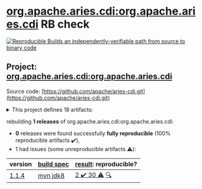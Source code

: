 [org.apache.aries.cdi:org.apache.aries.cdi](https://search.maven.org/artifact/org.apache.aries.cdi/org.apache.aries.cdi/) RB check
=======

[![Reproducible Builds](https://reproducible-builds.org/images/logos/rb.svg) an independently-verifiable path from source to binary code](https://reproducible-builds.org/)

## Project: [org.apache.aries.cdi:org.apache.aries.cdi](https://search.maven.org/artifact/org.apache.aries.cdi/org.apache.aries.cdi/)

Source code: [https://github.com/apache/aries-cdi.git](https://github.com/apache/aries-cdi.git)

<details><summary>This project defines 18 artifacts:</summary>

* [org.apache.aries.cdi:aries-cdi-feature](https://search.maven.org/artifact/org.apache.aries.cdi/aries-cdi-feature/)
* [org.apache.aries.cdi:org.apache.aries.cdi](https://search.maven.org/artifact/org.apache.aries.cdi/org.apache.aries.cdi/)
* [org.apache.aries.cdi:org.apache.aries.cdi.bom](https://search.maven.org/artifact/org.apache.aries.cdi/org.apache.aries.cdi.bom/)
* [org.apache.aries.cdi:org.apache.aries.cdi.build.tools](https://search.maven.org/artifact/org.apache.aries.cdi/org.apache.aries.cdi.build.tools/)
* [org.apache.aries.cdi:org.apache.aries.cdi.executable](https://search.maven.org/artifact/org.apache.aries.cdi/org.apache.aries.cdi.executable/)
* [org.apache.aries.cdi:org.apache.aries.cdi.extender](https://search.maven.org/artifact/org.apache.aries.cdi/org.apache.aries.cdi.extender/)
* [org.apache.aries.cdi:org.apache.aries.cdi.extension.el.jsp](https://search.maven.org/artifact/org.apache.aries.cdi/org.apache.aries.cdi.extension.el.jsp/)
* [org.apache.aries.cdi:org.apache.aries.cdi.extension.jaxrs](https://search.maven.org/artifact/org.apache.aries.cdi/org.apache.aries.cdi.extension.jaxrs/)
* [org.apache.aries.cdi:org.apache.aries.cdi.extension.jndi](https://search.maven.org/artifact/org.apache.aries.cdi/org.apache.aries.cdi.extension.jndi/)
* [org.apache.aries.cdi:org.apache.aries.cdi.extension.servlet.common](https://search.maven.org/artifact/org.apache.aries.cdi/org.apache.aries.cdi.extension.servlet.common/)
* [org.apache.aries.cdi:org.apache.aries.cdi.extension.servlet.owb](https://search.maven.org/artifact/org.apache.aries.cdi/org.apache.aries.cdi.extension.servlet.owb/)
* [org.apache.aries.cdi:org.apache.aries.cdi.extension.servlet.weld](https://search.maven.org/artifact/org.apache.aries.cdi/org.apache.aries.cdi.extension.servlet.weld/)
* [org.apache.aries.cdi:org.apache.aries.cdi.extension.spi](https://search.maven.org/artifact/org.apache.aries.cdi/org.apache.aries.cdi.extension.spi/)
* [org.apache.aries.cdi:org.apache.aries.cdi.extra](https://search.maven.org/artifact/org.apache.aries.cdi/org.apache.aries.cdi.extra/)
* [org.apache.aries.cdi:org.apache.aries.cdi.itests](https://search.maven.org/artifact/org.apache.aries.cdi/org.apache.aries.cdi.itests/)
* [org.apache.aries.cdi:org.apache.aries.cdi.owb](https://search.maven.org/artifact/org.apache.aries.cdi/org.apache.aries.cdi.owb/)
* [org.apache.aries.cdi:org.apache.aries.cdi.spi](https://search.maven.org/artifact/org.apache.aries.cdi/org.apache.aries.cdi.spi/)
* [org.apache.aries.cdi:org.apache.aries.cdi.weld](https://search.maven.org/artifact/org.apache.aries.cdi/org.apache.aries.cdi.weld/)
</details>

rebuilding **1 releases** of org.apache.aries.cdi:org.apache.aries.cdi:
- **0** releases were found successfully **fully reproducible** (100% reproducible artifacts :heavy_check_mark:),
- 1 had issues (some unreproducible artifacts :warning:):

| version | [build spec](BUILDSPEC.md) | [result](https://reproducible-builds.org/docs/jvm/): reproducible? |
| -- | --------- | ------ |
| [1.1.4](https://search.maven.org/artifact/org.apache.aries.cdi/org.apache.aries.cdi/1.1.4/pom) | [mvn jdk8](aries-cdi-1.1.4.buildspec) | [2 :heavy_check_mark:  30 :warning:](org.apache.aries.cdi-1.1.4.buildcompare) [:mag:](org.apache.aries.cdi-1.1.4.diffoscope) |
